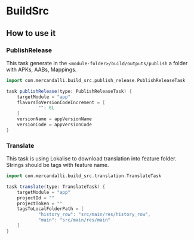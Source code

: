 # BuildSrc

## How to use it

### PublishRelease

This task generate in the `<module-folder>/build/outputs/publish` a folder with APKs, AABs, Mappings.

```groovy
import com.mercandalli.build_src.publish_release.PublishReleaseTask

task publishRelease(type: PublishReleaseTask) {
    targetModule = "app"
    flavorsToVersionCodeIncrement = [
            "": 0L
    ]
    versionName = appVersionName
    versionCode = appVersionCode
}
```

### Translate

This task is using Lokalise to download translation into feature folder. Strings should be tags with feature name.

```groovy
import com.mercandalli.build_src.translation.TranslateTask

task translate(type: TranslateTask) {
    targetModule = "app"
    projectId = ""
    projectToken = ""
    tagsToLocalFolderPath = [
            "history_row": "src/main/res/history_row",
            "main": "src/main/res/main"
    ]
}
```
